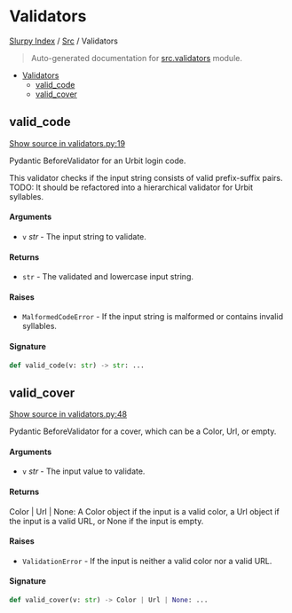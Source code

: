 # Validators

[Slurpy Index](../README.md#slurpy-index) / [Src](./index.md#src) / Validators

> Auto-generated documentation for [src.validators](https://github.com/litmus-ritten/slurpy/blob/main/src/validators.py) module.

- [Validators](#validators)
  - [valid_code](#valid_code)
  - [valid_cover](#valid_cover)

## valid_code

[Show source in validators.py:19](https://github.com/litmus-ritten/slurpy/blob/main/src/validators.py#L19)

Pydantic BeforeValidator for an Urbit login code.

This validator checks if the input string consists of valid prefix-suffix pairs.
TODO: It should be refactored into a hierarchical validator for Urbit syllables.

#### Arguments

- `v` *str* - The input string to validate.

#### Returns

- `str` - The validated and lowercase input string.

#### Raises

- `MalformedCodeError` - If the input string is malformed or contains invalid syllables.

#### Signature

```python
def valid_code(v: str) -> str: ...
```



## valid_cover

[Show source in validators.py:48](https://github.com/litmus-ritten/slurpy/blob/main/src/validators.py#L48)

Pydantic BeforeValidator for a cover, which can be a Color, Url, or empty.

#### Arguments

- `v` *str* - The input value to validate.

#### Returns

Color | Url | None: A Color object if the input is a valid color,
    a Url object if the input is a valid URL, or None if the input is empty.

#### Raises

- `ValidationError` - If the input is neither a valid color nor a valid URL.

#### Signature

```python
def valid_cover(v: str) -> Color | Url | None: ...
```